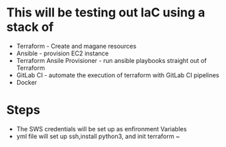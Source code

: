 # This will be testing out IaC using a stack of 
  - Terraform - Create and magane resources
  - Ansible - provision EC2 instance
  - Terraform Ansile Provisioner - run ansible playbooks straight out of Terraform
  - GitLab CI - automate the execution of terraform with GitLab CI pipelines
  - Docker

# Steps
  - The SWS credentials will be set up as enfironment Variables
  - yml file will set up ssh,install python3, and init terraform
~

